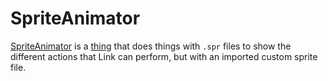 # SpriteAnimator

[SpriteAnimator](https://github.com/fatmanspanda/SpriteAnimator/wiki/Sprite-Animator) is a [thing](https://github.com/fatmanspanda/SpriteAnimator/releases) that does things with `.spr` files to show the different actions that Link can perform, but with an imported custom sprite file.

